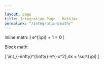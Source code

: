 ```yaml
---
---
layout: page
title: Integration Page - MathJax
permalink: "/integration/math/"
---
```


Inline math: \( e^{i\pi} + 1 = 0 \)

Block math:

\[
\int_{-\infty}^{\infty} e^{-x^2}\,dx = \sqrt{\pi}
\]
